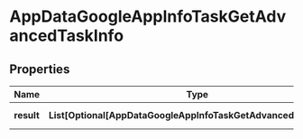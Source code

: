 # AppDataGoogleAppInfoTaskGetAdvancedTaskInfo


## Properties

| Name | Type | Description | Notes |
|------------ | ------------- | ------------- | -------------|
**result** | **List[Optional[AppDataGoogleAppInfoTaskGetAdvancedResultInfo]]** | array of results |[optional]|